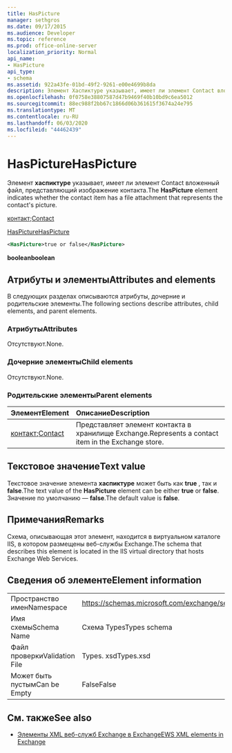 ```yaml
---
title: HasPicture
manager: sethgros
ms.date: 09/17/2015
ms.audience: Developer
ms.topic: reference
ms.prod: office-online-server
localization_priority: Normal
api_name:
- HasPicture
api_type:
- schema
ms.assetid: 922a43fe-01bd-49f2-9261-e00e4699b8da
description: Элемент Хаспиктуре указывает, имеет ли элемент Contact вложенный файл, представляющий изображение контакта.
ms.openlocfilehash: 0f0758e38807587d47b9469f40b10bd9c6ea5012
ms.sourcegitcommit: 88ec988f2bb67c1866d06b361615f3674a24e795
ms.translationtype: MT
ms.contentlocale: ru-RU
ms.lasthandoff: 06/03/2020
ms.locfileid: "44462439"
---
```

# <a name="haspicture"></a><span data-ttu-id="cf241-103">HasPicture</span><span class="sxs-lookup"><span data-stu-id="cf241-103">HasPicture</span></span>

<span data-ttu-id="cf241-104">Элемент **хаспиктуре** указывает, имеет ли элемент Contact вложенный файл, представляющий изображение контакта.</span><span class="sxs-lookup"><span data-stu-id="cf241-104">The **HasPicture** element indicates whether the contact item has a file attachment that represents the contact's picture.</span></span> 
  
<span data-ttu-id="cf241-105">[контакт](contact.md);</span><span class="sxs-lookup"><span data-stu-id="cf241-105">[Contact](contact.md)</span></span>
  
[<span data-ttu-id="cf241-106">HasPicture</span><span class="sxs-lookup"><span data-stu-id="cf241-106">HasPicture</span></span>](haspicture.md)
  
```xml
<HasPicture>true or false</HasPicture>
```

 <span data-ttu-id="cf241-107">**boolean**</span><span class="sxs-lookup"><span data-stu-id="cf241-107">**boolean**</span></span>
## <a name="attributes-and-elements"></a><span data-ttu-id="cf241-108">Атрибуты и элементы</span><span class="sxs-lookup"><span data-stu-id="cf241-108">Attributes and elements</span></span>

<span data-ttu-id="cf241-109">В следующих разделах описываются атрибуты, дочерние и родительские элементы.</span><span class="sxs-lookup"><span data-stu-id="cf241-109">The following sections describe attributes, child elements, and parent elements.</span></span>
  
### <a name="attributes"></a><span data-ttu-id="cf241-110">Атрибуты</span><span class="sxs-lookup"><span data-stu-id="cf241-110">Attributes</span></span>

<span data-ttu-id="cf241-111">Отсутствуют.</span><span class="sxs-lookup"><span data-stu-id="cf241-111">None.</span></span>
  
### <a name="child-elements"></a><span data-ttu-id="cf241-112">Дочерние элементы</span><span class="sxs-lookup"><span data-stu-id="cf241-112">Child elements</span></span>

<span data-ttu-id="cf241-113">Отсутствуют.</span><span class="sxs-lookup"><span data-stu-id="cf241-113">None.</span></span>
  
### <a name="parent-elements"></a><span data-ttu-id="cf241-114">Родительские элементы</span><span class="sxs-lookup"><span data-stu-id="cf241-114">Parent elements</span></span>

|<span data-ttu-id="cf241-115">**Элемент**</span><span class="sxs-lookup"><span data-stu-id="cf241-115">**Element**</span></span>|<span data-ttu-id="cf241-116">**Описание**</span><span class="sxs-lookup"><span data-stu-id="cf241-116">**Description**</span></span>|
|:-----|:-----|
|<span data-ttu-id="cf241-117">[контакт](contact.md);</span><span class="sxs-lookup"><span data-stu-id="cf241-117">[Contact](contact.md)</span></span> <br/> |<span data-ttu-id="cf241-118">Представляет элемент контакта в хранилище Exchange.</span><span class="sxs-lookup"><span data-stu-id="cf241-118">Represents a contact item in the Exchange store.</span></span>  <br/> |
   
## <a name="text-value"></a><span data-ttu-id="cf241-119">Текстовое значение</span><span class="sxs-lookup"><span data-stu-id="cf241-119">Text value</span></span>

<span data-ttu-id="cf241-120">Текстовое значение элемента **хаспиктуре** может быть как **true** , так и **false**.</span><span class="sxs-lookup"><span data-stu-id="cf241-120">The text value of the **HasPicture** element can be either **true** or **false**.</span></span> <span data-ttu-id="cf241-121">Значение по умолчанию — **false**.</span><span class="sxs-lookup"><span data-stu-id="cf241-121">The default value is **false**.</span></span>
  
## <a name="remarks"></a><span data-ttu-id="cf241-122">Примечания</span><span class="sxs-lookup"><span data-stu-id="cf241-122">Remarks</span></span>

<span data-ttu-id="cf241-123">Схема, описывающая этот элемент, находится в виртуальном каталоге IIS, в котором размещены веб-службы Exchange.</span><span class="sxs-lookup"><span data-stu-id="cf241-123">The schema that describes this element is located in the IIS virtual directory that hosts Exchange Web Services.</span></span>
  
## <a name="element-information"></a><span data-ttu-id="cf241-124">Сведения об элементе</span><span class="sxs-lookup"><span data-stu-id="cf241-124">Element information</span></span>

|||
|:-----|:-----|
|<span data-ttu-id="cf241-125">Пространство имен</span><span class="sxs-lookup"><span data-stu-id="cf241-125">Namespace</span></span>  <br/> |https://schemas.microsoft.com/exchange/services/2006/types  <br/> |
|<span data-ttu-id="cf241-126">Имя схемы</span><span class="sxs-lookup"><span data-stu-id="cf241-126">Schema Name</span></span>  <br/> |<span data-ttu-id="cf241-127">Схема Types</span><span class="sxs-lookup"><span data-stu-id="cf241-127">Types schema</span></span>  <br/> |
|<span data-ttu-id="cf241-128">Файл проверки</span><span class="sxs-lookup"><span data-stu-id="cf241-128">Validation File</span></span>  <br/> |<span data-ttu-id="cf241-129">Types. xsd</span><span class="sxs-lookup"><span data-stu-id="cf241-129">Types.xsd</span></span>  <br/> |
|<span data-ttu-id="cf241-130">Может быть пустым</span><span class="sxs-lookup"><span data-stu-id="cf241-130">Can be Empty</span></span>  <br/> |<span data-ttu-id="cf241-131">False</span><span class="sxs-lookup"><span data-stu-id="cf241-131">False</span></span>  <br/> |
   
## <a name="see-also"></a><span data-ttu-id="cf241-132">См. также</span><span class="sxs-lookup"><span data-stu-id="cf241-132">See also</span></span>



- [<span data-ttu-id="cf241-133">Элементы XML веб-служб Exchange в Exchange</span><span class="sxs-lookup"><span data-stu-id="cf241-133">EWS XML elements in Exchange</span></span>](ews-xml-elements-in-exchange.md)

